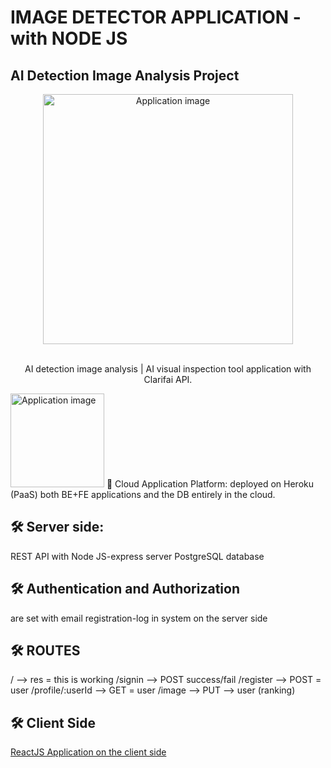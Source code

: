 # IMAGE DETECTOR APPLICATION - with NODE JS
## AI Detection Image Analysis Project
<div align="center">
  <img alt="Application image" src="https://cssh.northeastern.edu/informationethics/wp-content/uploads/sites/44/2020/07/ai@2x.png" width="400" />
</div>
<br>
<p align="center">
AI detection image analysis | AI visual inspection tool
application with Clarifai API.
</p>
<img alt="Application image" src="https://www.clarifai.com/hs-fs/hubfs/logo/Clarifai/clarifai-740x150.png?width=120&name=clarifai-740x150.png" width="150" />
 🚀 Cloud Application Platform: deployed on Heroku (PaaS) 
both BE+FE applications and the DB entirely in the cloud.

## 🛠 Server side: 
REST API with Node JS-express server
PostgreSQL database

## 🛠 Authentication and Authorization 
are set with email registration-log in system on the server side

## 🛠 ROUTES

/ --> res = this is working
/signin --> POST success/fail
/register --> POST = user
/profile/:userId --> GET = user
/image --> PUT --> user (ranking)

## 🛠 Client Side
<a href="https://github.com/vargaae/image-detect-app" target="_blank"> ReactJS Application on the client side</a>